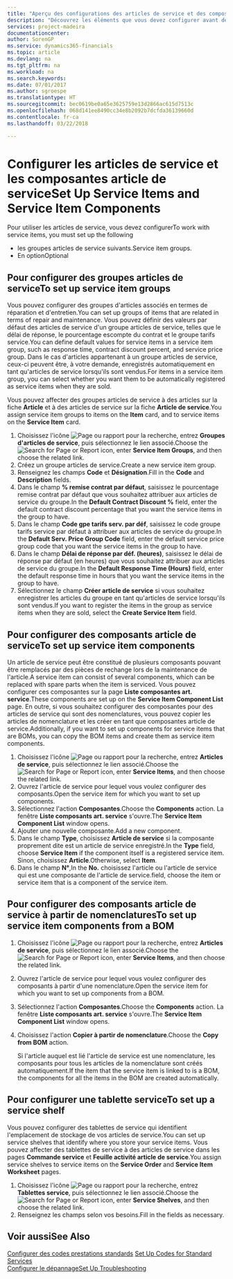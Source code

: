 ```yaml
---
title: "Aperçu des configurations des articles de service et des composantes article de service | Microsoft Docs"
description: "Découvrez les éléments que vous devez configurer avant de pouvoir utiliser des articles de service, notamment les valeurs par défaut telles que le délai de réponse, le pourcentage escompte de paiement contrat et le groupe tarifs service."
services: project-madeira
documentationcenter: 
author: SorenGP
ms.service: dynamics365-financials
ms.topic: article
ms.devlang: na
ms.tgt_pltfrm: na
ms.workload: na
ms.search.keywords: 
ms.date: 07/01/2017
ms.author: sgroespe
ms.translationtype: HT
ms.sourcegitcommit: bec0619be0a65e3625759e13d2866ac615d7513c
ms.openlocfilehash: 068d141ee8490cc34e8b2092b7dcfda36139660d
ms.contentlocale: fr-ca
ms.lasthandoff: 03/22/2018

---
```

# <a name="set-up-service-items-and-service-item-components"></a><span data-ttu-id="e8146-103">Configurer les articles de service et les composantes article de service</span><span class="sxs-lookup"><span data-stu-id="e8146-103">Set Up Service Items and Service Item Components</span></span>
<span data-ttu-id="e8146-104">Pour utiliser les articles de service, vous devez configurer</span><span class="sxs-lookup"><span data-stu-id="e8146-104">To work with service items, you must set up the following</span></span>

* <span data-ttu-id="e8146-105">les groupes articles de service suivants.</span><span class="sxs-lookup"><span data-stu-id="e8146-105">Service item groups.</span></span> 
* <span data-ttu-id="e8146-106">En option</span><span class="sxs-lookup"><span data-stu-id="e8146-106">Optional</span></span>

## <a name="to-set-up-service-item-groups"></a><span data-ttu-id="e8146-107">Pour configurer des groupes articles de service</span><span class="sxs-lookup"><span data-stu-id="e8146-107">To set up service item groups</span></span>
<span data-ttu-id="e8146-108">Vous pouvez configurer des groupes d'articles associés en termes de réparation et d'entretien.</span><span class="sxs-lookup"><span data-stu-id="e8146-108">You can set up groups of items that are related in terms of repair and maintenance.</span></span> <span data-ttu-id="e8146-109">Vous pouvez définir des valeurs par défaut des articles de service d'un groupe articles de service, telles que le délai de réponse, le pourcentage escompte du contrat et le groupe tarifs service.</span><span class="sxs-lookup"><span data-stu-id="e8146-109">You can define default values for service items in a service item group, such as response time, contract discount percent, and service price group.</span></span> <span data-ttu-id="e8146-110">Dans le cas d'articles appartenant à un groupe articles de service, ceux-ci peuvent être, à votre demande, enregistrés automatiquement en tant qu'articles de service lorsqu'ils sont vendus.</span><span class="sxs-lookup"><span data-stu-id="e8146-110">For items in a service item group, you can select whether you want them to be automatically registered as service items when they are sold.</span></span>  
  
<span data-ttu-id="e8146-111">Vous pouvez affecter des groupes articles de service à des articles sur la fiche **Article** et à des articles de service sur la fiche **Article de service**.</span><span class="sxs-lookup"><span data-stu-id="e8146-111">You assign service item groups to items on the **Item** card, and to service items on the **Service Item** card.</span></span>  
  
1. <span data-ttu-id="e8146-112">Choisissez l'icône ![Page ou rapport pour la recherche](media/ui-search/search_small.png "icône Page ou rapport pour la recherche"), entrez **Groupes d'articles de service**, puis sélectionnez le lien associé.</span><span class="sxs-lookup"><span data-stu-id="e8146-112">Choose the ![Search for Page or Report](media/ui-search/search_small.png "Search for Page or Report icon") icon, enter **Service Item Groups**, and then choose the related link.</span></span>  
2. <span data-ttu-id="e8146-113">Créez un groupe articles de service.</span><span class="sxs-lookup"><span data-stu-id="e8146-113">Create a new service item group.</span></span>  
3. <span data-ttu-id="e8146-114">Renseignez les champs **Code** et **Désignation**.</span><span class="sxs-lookup"><span data-stu-id="e8146-114">Fill in the **Code** and **Description** fields.</span></span>  
4. <span data-ttu-id="e8146-115">Dans le champ **% remise contrat par défaut**, saisissez le pourcentage remise contrat par défaut que vous souhaitez attribuer aux articles de service du groupe.</span><span class="sxs-lookup"><span data-stu-id="e8146-115">In the **Default Contract Discount %** field, enter the default contract discount percentage that you want the service items in the group to have.</span></span>  
5. <span data-ttu-id="e8146-116">Dans le champ **Code gpe tarifs serv. par déf**, saisissez le code groupe tarifs service par défaut à attribuer aux articles de service du groupe.</span><span class="sxs-lookup"><span data-stu-id="e8146-116">In the **Default Serv. Price Group Code** field, enter the default service price group code that you want the service items in the group to have.</span></span>  
6. <span data-ttu-id="e8146-117">Dans le champ **Délai de réponse par déf. (heures)**, saisissez le délai de réponse par défaut (en heures) que vous souhaitez attribuer aux articles de service du groupe.</span><span class="sxs-lookup"><span data-stu-id="e8146-117">In the **Default Response Time (Hours)** field, enter the default response time in hours that you want the service items in the group to have.</span></span>  
7. <span data-ttu-id="e8146-118">Sélectionnez le champ **Créer article de service** si vous souhaitez enregistrer les articles du groupe en tant qu'articles de service lorsqu'ils sont vendus.</span><span class="sxs-lookup"><span data-stu-id="e8146-118">If you want to register the items in the group as service items when they are sold, select the **Create Service Item** field.</span></span>  

## <a name="to-set-up-service-item-components"></a><span data-ttu-id="e8146-119">Pour configurer des composants article de service</span><span class="sxs-lookup"><span data-stu-id="e8146-119">To set up service item components</span></span>
<span data-ttu-id="e8146-120">Un article de service peut être constitué de plusieurs composants pouvant être remplacés par des pièces de rechange lors de la maintenance de l'article.</span><span class="sxs-lookup"><span data-stu-id="e8146-120">A service item can consist of several components, which can be replaced with spare parts when the item is serviced.</span></span> <span data-ttu-id="e8146-121">Vous pouvez configurer ces composantes sur la page **Liste composantes art. service**.</span><span class="sxs-lookup"><span data-stu-id="e8146-121">These components are set up on the **Service Item Component List** page.</span></span> <span data-ttu-id="e8146-122">En outre, si vous souhaitez configurer des composantes pour des articles de service qui sont des nomenclatures, vous pouvez copier les articles de nomenclature et les créer en tant que composantes article de service.</span><span class="sxs-lookup"><span data-stu-id="e8146-122">Additionally, if you want to set up components for service items that are BOMs, you can copy the BOM items and create them as service item components.</span></span> 
  
1. <span data-ttu-id="e8146-123">Choisissez l'icône ![Page ou rapport pour la recherche](media/ui-search/search_small.png "icône Page ou rapport pour la recherche"), entrez **Articles de service**, puis sélectionnez le lien associé.</span><span class="sxs-lookup"><span data-stu-id="e8146-123">Choose the ![Search for Page or Report](media/ui-search/search_small.png "Search for Page or Report icon") icon, enter **Service Items**, and then choose the related link.</span></span> 
2. <span data-ttu-id="e8146-124">Ouvrez l'article de service pour lequel vous voulez configurer des composants.</span><span class="sxs-lookup"><span data-stu-id="e8146-124">Open the service item for which you want to set up components.</span></span>  
3. <span data-ttu-id="e8146-125">Sélectionnez l'action **Composantes**.</span><span class="sxs-lookup"><span data-stu-id="e8146-125">Choose the **Components** action.</span></span> <span data-ttu-id="e8146-126">La fenêtre **Liste composants art. service** s'ouvre.</span><span class="sxs-lookup"><span data-stu-id="e8146-126">The **Service Item Component List** window opens.</span></span>  
4. <span data-ttu-id="e8146-127">Ajouter une nouvelle composante.</span><span class="sxs-lookup"><span data-stu-id="e8146-127">Add a new component.</span></span>  
5. <span data-ttu-id="e8146-128">Dans le champ **Type**, choisissez **Article de service** si la composante proprement dite est un article de service enregistré.</span><span class="sxs-lookup"><span data-stu-id="e8146-128">In the **Type** field, choose **Service Item** if the component itself is a registered service item.</span></span> <span data-ttu-id="e8146-129">Sinon, choisissez **Article**.</span><span class="sxs-lookup"><span data-stu-id="e8146-129">Otherwise, select **Item**.</span></span>  
6. <span data-ttu-id="e8146-130">Dans le champ **N°**,</span><span class="sxs-lookup"><span data-stu-id="e8146-130">In the **No.**</span></span> <span data-ttu-id="e8146-131">choisissez l'article ou l'article de service qui est une composante de l'article de service.</span><span class="sxs-lookup"><span data-stu-id="e8146-131">field, choose the item or service item that is a component of the service item.</span></span>  

## <a name="to-set-up-service-item-components-from-a-bom"></a><span data-ttu-id="e8146-132">Pour configurer des composants article de service à partir de nomenclatures</span><span class="sxs-lookup"><span data-stu-id="e8146-132">To set up service item components from a BOM</span></span>
1.  <span data-ttu-id="e8146-133">Choisissez l'icône ![Page ou rapport pour la recherche](media/ui-search/search_small.png "icône Page ou rapport pour la recherche"), entrez **Articles de service**, puis sélectionnez le lien associé.</span><span class="sxs-lookup"><span data-stu-id="e8146-133">Choose the ![Search for Page or Report](media/ui-search/search_small.png "Search for Page or Report icon") icon, enter **Service Items**, and then choose the related link.</span></span>  
2. <span data-ttu-id="e8146-134">Ouvrez l'article de service pour lequel vous voulez configurer des composants à partir d'une nomenclature.</span><span class="sxs-lookup"><span data-stu-id="e8146-134">Open the service item for which you want to set up components from a BOM.</span></span>  
3. <span data-ttu-id="e8146-135">Sélectionnez l'action **Composantes**.</span><span class="sxs-lookup"><span data-stu-id="e8146-135">Choose the **Components** action.</span></span> <span data-ttu-id="e8146-136">La fenêtre **Liste composants art. service** s'ouvre.</span><span class="sxs-lookup"><span data-stu-id="e8146-136">The **Service Item Component List** window opens.</span></span>  
4. <span data-ttu-id="e8146-137">Choisissez l'action **Copier à partir de nomenclature**.</span><span class="sxs-lookup"><span data-stu-id="e8146-137">Choose the **Copy from BOM** action.</span></span>  
  
    <span data-ttu-id="e8146-138">Si l'article auquel est lié l'article de service est une nomenclature, les composants pour tous les articles de la nomenclature sont créés automatiquement.</span><span class="sxs-lookup"><span data-stu-id="e8146-138">If the item that the service item is linked to is a BOM, the components for all the items in the BOM are created automatically.</span></span>  

## <a name="to-set-up-a-service-shelf"></a><span data-ttu-id="e8146-139">Pour configurer une tablette service</span><span class="sxs-lookup"><span data-stu-id="e8146-139">To set up a service shelf</span></span>
<span data-ttu-id="e8146-140">Vous pouvez configurer des tablettes de service qui identifient l'emplacement de stockage de vos articles de service.</span><span class="sxs-lookup"><span data-stu-id="e8146-140">You can set up service shelves that identify where you store your service items.</span></span> <span data-ttu-id="e8146-141">Vous pouvez affecter des tablettes de service à des articles de service dans les pages **Commande service** et **Feuille activité article de service**.</span><span class="sxs-lookup"><span data-stu-id="e8146-141">You assign service shelves to service items on the **Service Order** and **Service Item Worksheet** pages.</span></span>  
  
1. <span data-ttu-id="e8146-142">Choisissez l'icône ![Page ou rapport pour la recherche](media/ui-search/search_small.png "icône Page ou rapport pour la recherche"), entrez **Tablettes service**, puis sélectionnez le lien associé.</span><span class="sxs-lookup"><span data-stu-id="e8146-142">Choose the ![Search for Page or Report](media/ui-search/search_small.png "Search for Page or Report icon") icon, enter **Service Shelves**, and then choose the related link.</span></span>
2. <span data-ttu-id="e8146-143">Renseignez les champs selon vos besoins.</span><span class="sxs-lookup"><span data-stu-id="e8146-143">Fill in the fields as necessary.</span></span>

## <a name="see-also"></a><span data-ttu-id="e8146-144">Voir aussi</span><span class="sxs-lookup"><span data-stu-id="e8146-144">See Also</span></span>
<span data-ttu-id="e8146-145">[Configurer des codes prestations standards](service-how-setup-service-coding.md) </span><span class="sxs-lookup"><span data-stu-id="e8146-145">[Set Up Codes for Standard Services](service-how-setup-service-coding.md) </span></span>  
[<span data-ttu-id="e8146-146">Configurer le dépannage</span><span class="sxs-lookup"><span data-stu-id="e8146-146">Set Up Troubleshooting</span></span>](service-how-setup-troubleshooting.md)
